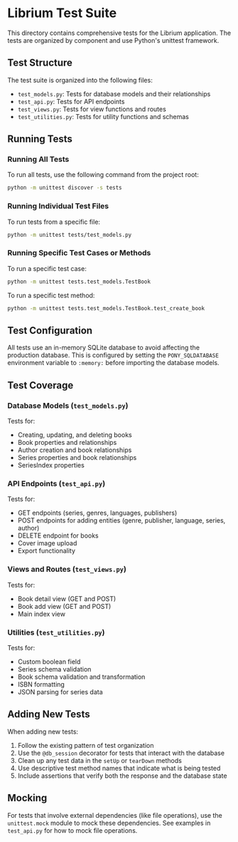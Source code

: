 # Librium Test Suite

This directory contains comprehensive tests for the Librium application. The tests are organized by component and use Python's unittest framework.

## Test Structure

The test suite is organized into the following files:

- `test_models.py`: Tests for database models and their relationships
- `test_api.py`: Tests for API endpoints
- `test_views.py`: Tests for view functions and routes
- `test_utilities.py`: Tests for utility functions and schemas

## Running Tests

### Running All Tests

To run all tests, use the following command from the project root:

```bash
python -m unittest discover -s tests
```

### Running Individual Test Files

To run tests from a specific file:

```bash
python -m unittest tests/test_models.py
```

### Running Specific Test Cases or Methods

To run a specific test case:

```bash
python -m unittest tests.test_models.TestBook
```

To run a specific test method:

```bash
python -m unittest tests.test_models.TestBook.test_create_book
```

## Test Configuration

All tests use an in-memory SQLite database to avoid affecting the production database. This is configured by setting the `PONY_SQLDATABASE` environment variable to `:memory:` before importing the database models.

## Test Coverage

### Database Models (`test_models.py`)

Tests for:
- Creating, updating, and deleting books
- Book properties and relationships
- Author creation and book relationships
- Series properties and book relationships
- SeriesIndex properties

### API Endpoints (`test_api.py`)

Tests for:
- GET endpoints (series, genres, languages, publishers)
- POST endpoints for adding entities (genre, publisher, language, series, author)
- DELETE endpoint for books
- Cover image upload
- Export functionality

### Views and Routes (`test_views.py`)

Tests for:
- Book detail view (GET and POST)
- Book add view (GET and POST)
- Main index view

### Utilities (`test_utilities.py`)

Tests for:
- Custom boolean field
- Series schema validation
- Book schema validation and transformation
- ISBN formatting
- JSON parsing for series data

## Adding New Tests

When adding new tests:

1. Follow the existing pattern of test organization
2. Use the `@db_session` decorator for tests that interact with the database
3. Clean up any test data in the `setUp` or `tearDown` methods
4. Use descriptive test method names that indicate what is being tested
5. Include assertions that verify both the response and the database state

## Mocking

For tests that involve external dependencies (like file operations), use the `unittest.mock` module to mock these dependencies. See examples in `test_api.py` for how to mock file operations.